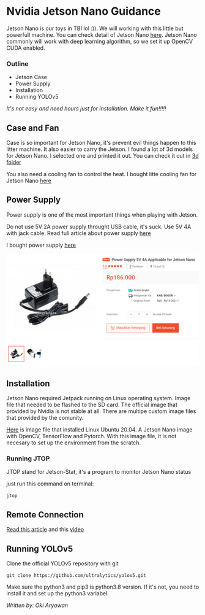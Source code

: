 # Nvidia Jetson Nano Guidance
Jetson Nano is our toys in TBI lol :)). We will working with this little but powerfull machine. You can check detail of Jetson Nano [here](https://developer.download.nvidia.com/assets/embedded/secure/jetson/Nano/docs/JetsonNano_DataSheet_DS09366001v1.1.pdf?Z0rNAR7mzYEvRE7l18gq1b3B4LE7ah__hD-mlwNLIE6R_xaijBKvycjrEXB29A1K_2QLik0HuYLCpCXM6FOLG5LpxOW54rSjc1Moq3DoOcb9G6H2RTdUbxO8K1x3CZu6-tL44aW4Io4N36jTBh1kn1FX9jniA8CWWWfh-ZkOe5fQFKeduj4l3-qaLxCyNQ&t=eyJscyI6ImdzZW8iLCJsc2QiOiJodHRwczpcL1wvd3d3Lmdvb2dsZS5jb21cLyJ9). Jetson Nano commonly will work with deep learning algorithm, so we set it up OpenCV CUDA enabled. 

### Outline
- Jetson Case
- Power Supply
- Installation
- Running YOLOv5

*It's not easy and need hours just for installation. Make it fun!!!!!*

## Case and Fan

Case is so important for Jetson Nano, it's prevent evil things happen to this litter machine. It also easier to carry the Jetson. I found a lot of 3d models for Jetson Nano. I selected one and printed it out. You can check it out in [3d folder](https://github.com/kangyolo/get-started-jetson-nano/tree/main/3d)

You also need a cooling fan to control the heat. I bought litte cooling fan for Jetson Nano [here](https://shopee.co.id/Dedicated-Cooling-Fan-for-Jetson-Nano-5V-3PIN-Reverse-proof-i.27499686.7977315796)

## Power Supply

Power supply is one of the most important things when playing with Jetson. 

Do not use 5V 2A power supply throught USB cable, it's suck. Use 5V 4A with jack cable. Read full article about power supply [here](https://jetsonhacks.com/2019/04/10/jetson-nano-use-more-power/)

I bought power supply [here](https://shopee.co.id/Power-Supply-5V-4A-Applicable-for-Jetson-Nano-i.27499686.7677332255)

![power supply](/doc/psu.PNG)


## Installation

Jetson Nano required Jetpack running on Linux operating system. Image file that needed to be flashed to the SD card. The official image that provided by Nvidia is not stable at all. There are multipe custom image files that provided by the comunity. 

[Here](https://github.com/Qengineering/Jetson-Nano-image) is image file that installed Linux Ubuntu 20.04. A Jetson Nano image with OpenCV, TensorFlow and Pytorch. With this image file, it is not necesary to set up the environment from the scratch.

### Running JTOP
JTOP stand for Jetson-Stat, it's a program to monitor Jetson Nano status

just run this command on terminal:

```
jtop
```
## Remote Connection
[Read this article](https://raspberry-valley.azurewebsites.net/NVIDIA-Jetson-Nano/) and this [video](https://www.youtube.com/watch?v=7-WMvmWVxJQ)



## Running YOLOv5

Clone the official YOLOv5 repository with git

```
git clone https://github.com/ultralytics/yolov5.git
```

Make sure the python3 and pip3 is python3.8 version. If it's not, you need to install it and set up the python3 variabel.

*Written by: Oki Aryawan*
